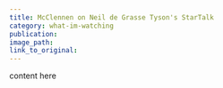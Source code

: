 ```yaml
---
title: McClennen on Neil de Grasse Tyson's StarTalk
category: what-im-watching
publication:
image_path:
link_to_original:
---
```

content here